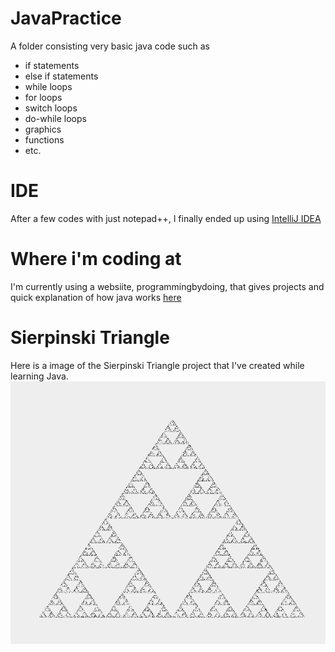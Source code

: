 # JavaPractice

A folder consisting very basic java code such as 
  - if statements
  - else if statements
  - while loops 
  - for loops
  - switch loops
  - do-while loops
  - graphics
  - functions
  - etc.
  
# IDE
After a few codes with just notepad++, I finally ended up using [IntelliJ IDEA](https://www.jetbrains.com/idea/download/#section=windows)

# Where i'm coding at
I'm currently using a websiite, programmingbydoing, that gives projects and quick explanation of how java works [here](https://programmingbydoing.com/)

# Sierpinski Triangle
Here is a image of the Sierpinski Triangle project that I've created while learning Java. 
![](SierpinskiTriangle/Sierpinski%20Triangle.PNG)
